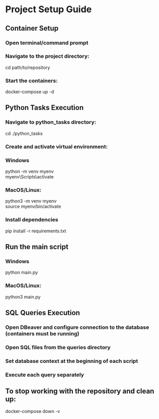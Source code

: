 # Project Setup Guide

## Container Setup
### Open terminal/command prompt
### Navigate to the project directory:

cd path/to/repository

### Start the containers:  
   
docker-compose up -d

## Python Tasks Execution

### Navigate to python_tasks directory:  
   cd ./python_tasks

### Create and activate virtual environment:
### Windows
   python -m venv myenv <br />
   myenv\Scripts\activate

### MacOS/Linux:  
   python3 -m venv myenv <br />
   source myenv/bin/activate

### Install dependencies
   pip install -r requirements.txt <br />
   
## Run the main script
### Windows
   python main.py

### MacOS/Linux:  
   python3 main.py

## SQL Queries Execution

### Open DBeaver and configure connection to the database (containers must be running)
### Open SQL files from the queries directory
### Set database context at the beginning of each script
### Execute each query separately

## To stop working with the repository and clean up:  
docker-compose down -v
